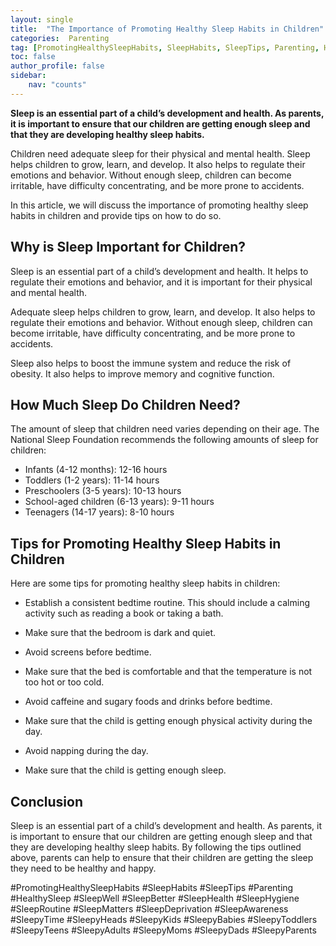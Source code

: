 ```yaml
---
layout: single
title:  "The Importance of Promoting Healthy Sleep Habits in Children"
categories:  Parenting
tag: [PromotingHealthySleepHabits, SleepHabits, SleepTips, Parenting, HealthySleep, SleepWell, SleepBetter, SleepHealth, SleepHygiene, SleepRoutine, SleepMatters, SleepDeprivation, SleepAwareness, SleepyTime, SleepyHeads, SleepyKids, SleepyBabies, SleepyToddlers, SleepyTeens, SleepyAdults, SleepyMoms, SleepyDads, SleepyParents, ]
toc: false
author_profile: false
sidebar:
    nav: "counts"
---
```

    
**Sleep is an essential part of a child’s development and health. As parents, it is important to ensure that our children are getting enough sleep and that they are developing healthy sleep habits.**

Children need adequate sleep for their physical and mental health. Sleep helps children to grow, learn, and develop. It also helps to regulate their emotions and behavior. Without enough sleep, children can become irritable, have difficulty concentrating, and be more prone to accidents. 

In this article, we will discuss the importance of promoting healthy sleep habits in children and provide tips on how to do so.

## Why is Sleep Important for Children?

Sleep is an essential part of a child’s development and health. It helps to regulate their emotions and behavior, and it is important for their physical and mental health. 

Adequate sleep helps children to grow, learn, and develop. It also helps to regulate their emotions and behavior. Without enough sleep, children can become irritable, have difficulty concentrating, and be more prone to accidents. 

Sleep also helps to boost the immune system and reduce the risk of obesity. It also helps to improve memory and cognitive function.

## How Much Sleep Do Children Need?

The amount of sleep that children need varies depending on their age. The National Sleep Foundation recommends the following amounts of sleep for children:

* Infants (4-12 months): 12-16 hours
* Toddlers (1-2 years): 11-14 hours
* Preschoolers (3-5 years): 10-13 hours
* School-aged children (6-13 years): 9-11 hours
* Teenagers (14-17 years): 8-10 hours

## Tips for Promoting Healthy Sleep Habits in Children

Here are some tips for promoting healthy sleep habits in children:

* Establish a consistent bedtime routine. This should include a calming activity such as reading a book or taking a bath.

* Make sure that the bedroom is dark and quiet.

* Avoid screens before bedtime.

* Make sure that the bed is comfortable and that the temperature is not too hot or too cold.

* Avoid caffeine and sugary foods and drinks before bedtime.

* Make sure that the child is getting enough physical activity during the day.

* Avoid napping during the day.

* Make sure that the child is getting enough sleep.

## Conclusion

Sleep is an essential part of a child’s development and health. As parents, it is important to ensure that our children are getting enough sleep and that they are developing healthy sleep habits. By following the tips outlined above, parents can help to ensure that their children are getting the sleep they need to be healthy and happy. 

#PromotingHealthySleepHabits #SleepHabits #SleepTips #Parenting #HealthySleep #SleepWell #SleepBetter #SleepHealth #SleepHygiene #SleepRoutine #SleepMatters #SleepDeprivation #SleepAwareness #SleepyTime #SleepyHeads #SleepyKids #SleepyBabies #SleepyToddlers #SleepyTeens #SleepyAdults #SleepyMoms #SleepyDads #SleepyParents
